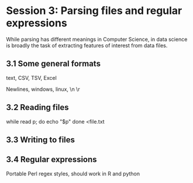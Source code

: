 # Session 3: Parsing files and regular expressions

While parsing has different meanings in Computer Science, in data science is broadly the task of extracting features of interest from data files.

## 3.1 Some general formats 

text, CSV, TSV, Excel

Newlines, windows, linux, \n \r

## 3.2 Reading files

while read p; do
  echo "$p"
  done <file.txt

## 3.3 Writing to files


## 3.4 Regular expressions

Portable Perl regex styles, should work in R and python


